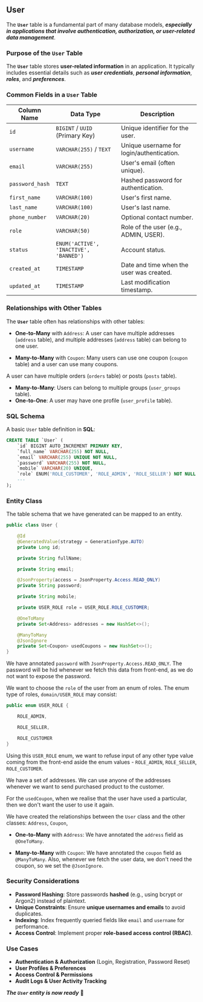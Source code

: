 ## **User**

The **`User`** table is a fundamental part of many database models, ***especially in applications that involve authentication, authorization, or user-related data management***.

### **Purpose of the `User` Table**

The **`User`** table stores **user-related information** in an application. It typically includes essential details such as ***user credentials***, ***personal information***, ***roles***, and ***preferences***.

### **Common Fields in a `User` Table**

| Column Name         | Data Type           | Description |
|---------------------|--------------------|-------------|
| `id`               | `BIGINT` / `UUID` (Primary Key) | Unique identifier for the user.|
| `username`         | `VARCHAR(255)` / `TEXT` | Unique username for login/authentication.|
| `email`            | `VARCHAR(255)` | User's email (often unique).|
| `password_hash`    | `TEXT` | Hashed password for authentication.|
| `first_name`       | `VARCHAR(100)` | User's first name.|
| `last_name`        | `VARCHAR(100)` | User's last name.|
| `phone_number`     | `VARCHAR(20)` | Optional contact number.|
| `role`             | `VARCHAR(50)` | Role of the user (e.g., ADMIN, USER).|
| `status`           | `ENUM('ACTIVE', 'INACTIVE', 'BANNED')` | Account status.|
| `created_at`       | `TIMESTAMP` | Date and time when the user was created.|
| `updated_at`       | `TIMESTAMP` | Last modification timestamp.|

### **Relationships with Other Tables**

The **`User`** table often has relationships with other tables:

  + **One-to-Many** with `Address`: A user can have multiple addresses (`address` table), and multiple addresses (`address` table) can belong to one user.

  + **Many-to-Many** with `Coupon`: Many users can use one coupon (`coupon` table) and a user can use many coupons.
  
   A user can have multiple orders (`orders` table) or posts (`posts` table).
  + **Many-to-Many**: Users can belong to multiple groups (`user_groups` table).
  + **One-to-One**: A user may have one profile (`user_profile` table).

### **SQL Schema**

A basic `User` table definition in **SQL**:

```sql
CREATE TABLE `User` (
    `id` BIGINT AUTO_INCREMENT PRIMARY KEY,
    `full_name` VARCHAR(255) NOT NULL,
    `email` VARCHAR(255) UNIQUE NOT NULL,
    `password` VARCHAR(255) NOT NULL,
    `mobile` VARCHAR(20) UNIQUE,
    `role` ENUM('ROLE_CUSTOMER', 'ROLE_ADMIN', 'ROLE_SELLER') NOT NULL DEFAULT 'ROLE_CUSTOMER'
    ---
);
```

### **Entity Class**

The table schema that we have generated can be mapped to an entity.

```java
public class User {

    @Id
    @GeneratedValue(strategy = GenerationType.AUTO)
    private Long id;

    private String fullName;

    private String email;

    @JsonProperty(access = JsonProperty.Access.READ_ONLY)
    private String password;

    private String mobile;

    private USER_ROLE role = USER_ROLE.ROLE_CUSTOMER;

    @OneToMany
    private Set<Address> addresses = new HashSet<>();

    @ManyToMany
    @JsonIgnore
    private Set<Coupon> usedCoupons = new HashSet<>();
}
```

We have annotated `password` with `JsonProperty.Access.READ_ONLY`. The password will be hid whenever we fetch this data from front-end, as we do not want to expose the password.

We want to choose the `role` of the user from an enum of roles. The enum type of roles, `domain/USER_ROLE` may consist:

```java
public enum USER_ROLE {

    ROLE_ADMIN,

    ROLE_SELLER,

    ROLE_CUSTOMER
}
```

Using this `USER_ROLE` enum, we want to refuse input of any other type value coming from the front-end aside the enum values - `ROLE_ADMIN`, `ROLE_SELLER`, `ROLE_CUSTOMER`.

We have a set of addresses. We can use anyone of the addresses whenever we want to send purchased product to the customer.

For the `usedCoupon`, when we realise that the user have used a particular, then we don't want the user to use it again.

We have created the relationships between the `User` class and the other classes: `Address`, `Coupon`, 

  + **One-to-Many** with `Address`: We have annotated the `address` field as `@OneToMany`.

  + **Many-to-Many** with `Coupon`: We have annotated the `coupon` field as `@ManyToMany`. Also, whenever we fetch the user data, we don't need the coupon, so we set the `@JsonIgnore`.

### **Security Considerations**

  + **Password Hashing**: Store passwords **hashed** (e.g., using bcrypt or Argon2) instead of plaintext.
  + **Unique Constraints**: Ensure **unique usernames and emails** to avoid duplicates.
  + **Indexing**: Index frequently queried fields like `email` and `username` for performance.
  + **Access Control**: Implement proper **role-based access control (RBAC)**.

### **Use Cases**

  + **Authentication & Authorization** (Login, Registration, Password Reset)
  + **User Profiles & Preferences**
  + **Access Control & Permissions**
  + **Audit Logs & User Activity Tracking**

***The `User` entity is now ready*** 🚀
